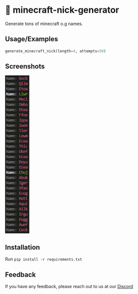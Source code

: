# 📜 minecraft-nick-generator

Generate tons of minecraft o.g names.
## Usage/Examples

```python
generate_minecraft_nick(length=4, attempts=50)
```

## Screenshots

![Output example](/examples/output_scr.png?raw=true "Output example")

## Installation

Run `pip install -r requirements.txt`

## Feedback

If you have any feedback, please reach out to us at our [Discord](https://azerus.team/discord)
